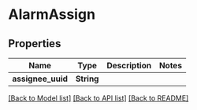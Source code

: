 # AlarmAssign

## Properties

Name | Type | Description | Notes
------------ | ------------- | ------------- | -------------
**assignee_uuid** | **String** |  | 

[[Back to Model list]](../README.md#documentation-for-models) [[Back to API list]](../README.md#documentation-for-api-endpoints) [[Back to README]](../README.md)


